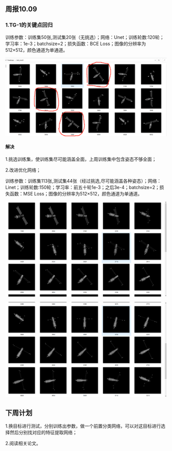 

## 周报10.09

### 1.TG-1的关键点回归

训练参数：训练集50张,测试集20张（无挑选）；网络：Unet；训练轮数:120轮；学习率：1e-3；batchsize=2；损失函数：BCE Loss；图像的分辨率为512×512，颜色通道为单通道。

![9.26](images/9.26.png)

#### 解决

1.挑选训练集，使训练集尽可能涵盖全面，上周训练集中包含姿态不够全面；

2.改进优化网络；

训练参数：训练集113张,测试集44张（经过挑选,尽可能涵盖各种姿态）；网络：Linet；训练轮数:150轮；学习率：前五十轮1e-3；之后3e-4；batchsize=2；损失函数：MSE Loss；图像的分辨率为512×512，颜色通道为单通道。





![10.09-2](images/10.09-2.png)



![10.09-3](images/10.09-3.png)



## 下周计划

1.换目标进行测试，分别训练出参数，做一个前置分类网络，可以对这目标进行选择然后分别找对应的特征提取网络；

2.阅读相关论文。


